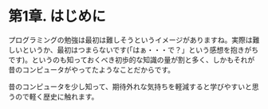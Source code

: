 # 第1章. はじめに

プログラミングの勉強は最初は難しそうというイメージがありますね。実際は難しいというか、最初はつまらないです(「はぁ・・・で？」という感想を抱きがちです)。というのも知っておくべき初歩的な知識の量が割と多く、しかもそれが昔のコンピュータがやってたようなことだからです。

昔のコンピュータを少し知って、期待外れな気持ちを軽減すると学びやすいと思うので軽く歴史に触れます。
